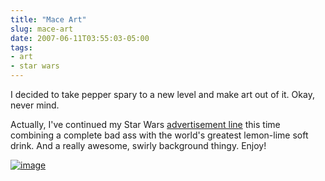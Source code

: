 ```yaml
---
title: "Mace Art"
slug: mace-art
date: 2007-06-11T03:55:03-05:00
tags:
- art
- star wars
---
```

I decided to take pepper spary to a new level and make art out of it. Okay, never mind.

Actually, I've continued my Star Wars [advertisement line](http://fc01.deviantart.com/fs18/i/2007/146/2/b/Obi_wan_Subway_Advert_by_dxprog.jpg) this time combining a complete bad ass with the world's greatest lemon-lime soft drink. And a really awesome, swirly background thingy. Enjoy!

[![](http://ic1.deviantart.com/fs17/f/2007/162/f/1/Sierra_Mist___Mace_Windu_by_dxprog.jpg "image")](http://www.deviantart.com/deviation/57328563/?q=by%3Adxprog&qh=sort%3Atime+-in%3Ascraps)
